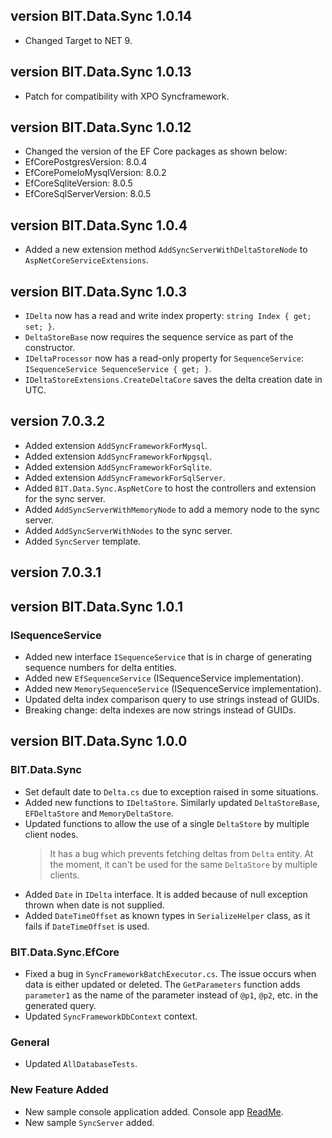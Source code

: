 ﻿## version BIT.Data.Sync 1.0.14 
- Changed Target to NET 9.

## version BIT.Data.Sync 1.0.13 
- Patch for compatibility with XPO Syncframework.

## version BIT.Data.Sync 1.0.12 

- Changed the version of the EF Core packages as shown below:
- EfCorePostgresVersion: 8.0.4
- EfCorePomeloMysqlVersion: 8.0.2
- EfCoreSqliteVersion: 8.0.5
- EfCoreSqlServerVersion: 8.0.5

## version BIT.Data.Sync 1.0.4
- Added a new extension method `AddSyncServerWithDeltaStoreNode` to `AspNetCoreServiceExtensions`.

## version BIT.Data.Sync 1.0.3
- `IDelta` now has a read and write index property: `string Index { get; set; }`.
- `DeltaStoreBase` now requires the sequence service as part of the constructor.
- `IDeltaProcessor` now has a read-only property for `SequenceService`: `ISequenceService SequenceService { get; }`.
- `IDeltaStoreExtensions.CreateDeltaCore` saves the delta creation date in UTC.

## version 7.0.3.2
- Added extension `AddSyncFrameworkForMysql`.
- Added extension `AddSyncFrameworkForNpgsql`.
- Added extension `AddSyncFrameworkForSqlite`.
- Added extension `AddSyncFrameworkForSqlServer`.
- Added `BIT.Data.Sync.AspNetCore` to host the controllers and extension for the sync server.
- Added `AddSyncServerWithMemoryNode` to add a memory node to the sync server.
- Added `AddSyncServerWithNodes` to the sync server.
- Added `SyncServer` template.

## version 7.0.3.1
## version BIT.Data.Sync 1.0.1
### ISequenceService
- Added new interface `ISequenceService` that is in charge of generating sequence numbers for delta entities.
- Added new `EfSequenceService` (ISequenceService implementation).
- Added new `MemorySequenceService` (ISequenceService implementation).
- Updated delta index comparison query to use strings instead of GUIDs.
- Breaking change: delta indexes are now strings instead of GUIDs.

## version BIT.Data.Sync 1.0.0
### BIT.Data.Sync
- Set default date to `Delta.cs` due to exception raised in some situations.
- Added new functions to `IDeltaStore`. Similarly updated `DeltaStoreBase`, `EFDeltaStore` and `MemoryDeltaStore`.
- Updated functions to allow the use of a single `DeltaStore` by multiple client nodes. 
  > It has a bug which prevents fetching deltas from `Delta` entity. At the moment, it can't be used for the same `DeltaStore` by multiple clients.
- Added `Date` in `IDelta` interface. It is added because of null exception thrown when date is not supplied.
- Added `DateTimeOffset` as known types in `SerializeHelper` class, as it fails if `DateTimeOffset` is used.
### BIT.Data.Sync.EfCore
- Fixed a bug in `SyncFrameworkBatchExecutor.cs`. The issue occurs when data is either updated or deleted.
  The `GetParameters` function adds `parameter1` as the name of the parameter instead of `@p1`, `@p2`, etc. in the generated query.
- Updated `SyncFrameworkDbContext` context.
### General
- Updated `AllDatabaseTests`.

### New Feature Added
- New sample console application added. Console app [ReadMe](#./src/SyncFramework.Console/readme.md).
- New sample `SyncServer` added.
